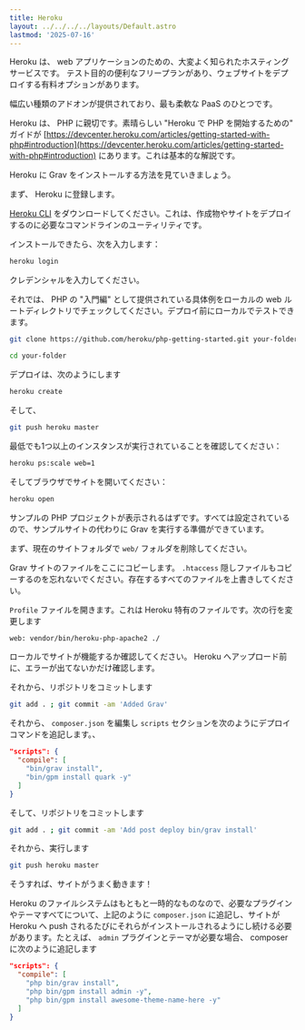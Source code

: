 ```yaml
---
title: Heroku
layout: ../../../../layouts/Default.astro
lastmod: '2025-07-16'
---
```


Heroku は、 web アプリケーションのための、大変よく知られたホスティングサービスです。
テスト目的の便利なフリープランがあり、ウェブサイトをデプロイする有料オプションがあります。

幅広い種類のアドオンが提供されており、最も柔軟な PaaS のひとつです。

Heroku は、 PHP に親切です。素晴らしい "Heroku で PHP を開始するための" ガイドが [https://devcenter.heroku.com/articles/getting-started-with-php#introduction](https://devcenter.heroku.com/articles/getting-started-with-php#introduction) にあります。これは基本的な解説です。

Heroku に Grav をインストールする方法を見ていきましょう。

まず、 Heroku に登録します。

[Heroku CLI](https://devcenter.heroku.com/articles/heroku-cli) をダウンロードしてください。これは、作成物やサイトをデプロイするのに必要なコマンドラインのユーティリティです。

インストールできたら、次を入力します：

```bash
heroku login
```

クレデンシャルを入力してください。

それでは、 PHP の "入門編" として提供されている具体例をローカルの web ルートディレクトリでチェックしてください。デプロイ前にローカルでテストできます。

```bash
git clone https://github.com/heroku/php-getting-started.git your-folder
```

```bash
cd your-folder
```

デプロイは、次のようにします

```bash
heroku create
```

そして、

```bash
git push heroku master
```

最低でも1つ以上のインスタンスが実行されていることを確認してください：

```bash
heroku ps:scale web=1
```

そしてブラウザでサイトを開いてください：

```bash
heroku open
```

サンプルの PHP プロジェクトが表示されるはずです。すべては設定されているので、サンプルサイトの代わりに Grav を実行する準備ができています。

まず、現在のサイトフォルダで `web/` フォルダを削除してください。

Grav サイトのファイルをここにコピーします。 `.htaccess` 隠しファイルもコピーするのを忘れないでください。存在するすべてのファイルを上書きしてください。

`Profile` ファイルを開きます。これは Heroku 特有のファイルです。次の行を変更します

```txt
web: vendor/bin/heroku-php-apache2 ./
```

ローカルでサイトが機能するか確認してください。 Heroku へアップロード前に、エラーが出てないかだけ確認します。

それから、リポジトリをコミットします

```bash
git add . ; git commit -am 'Added Grav'
```

それから、 `composer.json` を編集し `scripts` セクションを次のようにデプロイコマンドを追記します。、

```json
"scripts": {
  "compile": [
    "bin/grav install",
    "bin/gpm install quark -y"
  ]
}
```

そして、リポジトリをコミットします

```bash
git add . ; git commit -am 'Add post deploy bin/grav install'
```

それから、実行します

```bash
git push heroku master
```

そうすれば、サイトがうまく動きます！

Heroku のファイルシステムはもともと一時的なものなので、必要なプラグインやテーマすべてについて、上記のように `composer.json` に追記し、サイトが Heroku へ push されるたびにそれらがインストールされるようにし続ける必要があります。たとえば、 `admin` プラグインとテーマが必要な場合、 composer に次のように追記します

```json
"scripts": {
  "compile": [
    "php bin/grav install",
    "php bin/gpm install admin -y",
    "php bin/gpm install awesome-theme-name-here -y"
  ]
}
```

